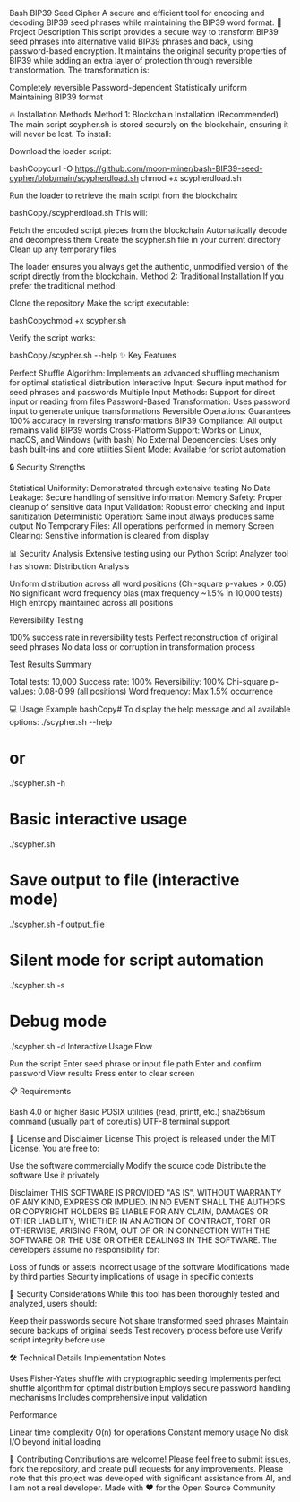 Bash BIP39 Seed Cipher
A secure and efficient tool for encoding and decoding BIP39 seed phrases while maintaining the BIP39 word format.
📝 Project Description
This script provides a secure way to transform BIP39 seed phrases into alternative valid BIP39 phrases and back, using password-based encryption. It maintains the original security properties of BIP39 while adding an extra layer of protection through reversible transformation.
The transformation is:

Completely reversible
Password-dependent
Statistically uniform
Maintaining BIP39 format

🔥 Installation Methods
Method 1: Blockchain Installation (Recommended)
The main script scypher.sh is stored securely on the blockchain, ensuring it will never be lost. To install:

Download the loader script:

bashCopycurl -O https://github.com/moon-miner/bash-BIP39-seed-cypher/blob/main/scypherdload.sh
chmod +x scypherdload.sh

Run the loader to retrieve the main script from the blockchain:

bashCopy./scypherdload.sh
This will:

Fetch the encoded script pieces from the blockchain
Automatically decode and decompress them
Create the scypher.sh file in your current directory
Clean up any temporary files

The loader ensures you always get the authentic, unmodified version of the script directly from the blockchain.
Method 2: Traditional Installation
If you prefer the traditional method:

Clone the repository
Make the script executable:

bashCopychmod +x scypher.sh

Verify the script works:

bashCopy./scypher.sh --help
✨ Key Features

Perfect Shuffle Algorithm: Implements an advanced shuffling mechanism for optimal statistical distribution
Interactive Input: Secure input method for seed phrases and passwords
Multiple Input Methods: Support for direct input or reading from files
Password-Based Transformation: Uses password input to generate unique transformations
Reversible Operations: Guarantees 100% accuracy in reversing transformations
BIP39 Compliance: All output remains valid BIP39 words
Cross-Platform Support: Works on Linux, macOS, and Windows (with bash)
No External Dependencies: Uses only bash built-ins and core utilities
Silent Mode: Available for script automation

🔒 Security Strengths

Statistical Uniformity: Demonstrated through extensive testing
No Data Leakage: Secure handling of sensitive information
Memory Safety: Proper cleanup of sensitive data
Input Validation: Robust error checking and input sanitization
Deterministic Operation: Same input always produces same output
No Temporary Files: All operations performed in memory
Screen Clearing: Sensitive information is cleared from display

📊 Security Analysis
Extensive testing using our Python Script Analyzer tool has shown:
Distribution Analysis

Uniform distribution across all word positions (Chi-square p-values > 0.05)
No significant word frequency bias (max frequency ~1.5% in 10,000 tests)
High entropy maintained across all positions

Reversibility Testing

100% success rate in reversibility tests
Perfect reconstruction of original seed phrases
No data loss or corruption in transformation process

Test Results Summary

Total tests: 10,000
Success rate: 100%
Reversibility: 100%
Chi-square p-values: 0.08-0.99 (all positions)
Word frequency: Max 1.5% occurrence

💻 Usage Example
bashCopy# To display the help message and all available options:
./scypher.sh --help
# or
./scypher.sh -h

# Basic interactive usage
./scypher.sh

# Save output to file (interactive mode)
./scypher.sh -f output_file

# Silent mode for script automation
./scypher.sh -s

# Debug mode
./scypher.sh -d
Interactive Usage Flow

Run the script
Enter seed phrase or input file path
Enter and confirm password
View results
Press enter to clear screen

📋 Requirements

Bash 4.0 or higher
Basic POSIX utilities (read, printf, etc.)
sha256sum command (usually part of coreutils)
UTF-8 terminal support

📜 License and Disclaimer
License
This project is released under the MIT License. You are free to:

Use the software commercially
Modify the source code
Distribute the software
Use it privately

Disclaimer
THIS SOFTWARE IS PROVIDED "AS IS", WITHOUT WARRANTY OF ANY KIND, EXPRESS OR IMPLIED. IN NO EVENT SHALL THE AUTHORS OR COPYRIGHT HOLDERS BE LIABLE FOR ANY CLAIM, DAMAGES OR OTHER LIABILITY, WHETHER IN AN ACTION OF CONTRACT, TORT OR OTHERWISE, ARISING FROM, OUT OF OR IN CONNECTION WITH THE SOFTWARE OR THE USE OR OTHER DEALINGS IN THE SOFTWARE.
The developers assume no responsibility for:

Loss of funds or assets
Incorrect usage of the software
Modifications made by third parties
Security implications of usage in specific contexts

🔐 Security Considerations
While this tool has been thoroughly tested and analyzed, users should:

Keep their passwords secure
Not share transformed seed phrases
Maintain secure backups of original seeds
Test recovery process before use
Verify script integrity before use

🛠 Technical Details
Implementation Notes

Uses Fisher-Yates shuffle with cryptographic seeding
Implements perfect shuffle algorithm for optimal distribution
Employs secure password handling mechanisms
Includes comprehensive input validation

Performance

Linear time complexity O(n) for operations
Constant memory usage
No disk I/O beyond initial loading

🤝 Contributing
Contributions are welcome! Please feel free to submit issues, fork the repository, and create pull requests for any improvements. Please note that this project was developed with significant assistance from AI, and I am not a real developer.
Made with ❤️ for the Open Source Community
